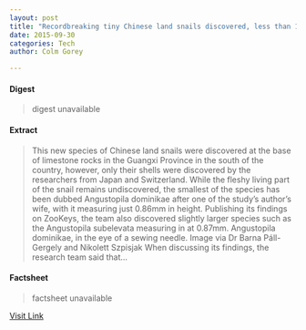 ```yaml
---
layout: post
title: "Recordbreaking tiny Chinese land snails discovered, less than 1mm in height"
date: 2015-09-30
categories: Tech
author: Colm Gorey

---
```



#### Digest
>digest unavailable

#### Extract
>This new species of Chinese land snails were discovered at the base of limestone rocks in the Guangxi Province in the south of the country, however, only their shells were discovered by the researchers from Japan and Switzerland. While the fleshy living part of the snail remains undiscovered, the smallest of the species has been dubbed Angustopila dominikae after one of the study’s author’s wife, with it measuring just 0.86mm in height. Publishing its findings on ZooKeys, the team also discovered slightly larger species such as the Angustopila subelevata measuring in at 0.87mm. Angustopila dominikae, in the eye of a sewing needle. Image via Dr Barna Páll-Gergely and Nikolett Szpisjak When discussing its findings, the research team said that...

#### Factsheet
>factsheet unavailable

[Visit Link](https://www.siliconrepublic.com/earth-science/2015/09/29/tiny-chinese-land-snails)


